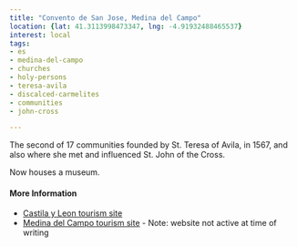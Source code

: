 ```yaml
---
title: "Convento de San Jose, Medina del Campo"
location: {lat: 41.3113998473347, lng: -4.91932488465537}
interest: local
tags:
- es
- medina-del-campo
- churches
- holy-persons
- teresa-avila
- discalced-carmelites
- communities
- john-cross

---
```



The second of 17 communities founded by St. Teresa of Avila, in 1567, and also where she met and influenced St. John of the Cross.

Now houses a museum.

#### More Information

* [Castila y Leon tourism site](https://www.turismocastillayleon.com/en/art-culture-heritage/museums/teresian-museum-san-jose-medina-del-campo-m-m-carmelitas)
* [Medina del Campo tourism site](http://medinadelcampo.es/lo-indispensable/donde-la-historia-cobra-vida/23-lo-indispensable/donde-la-historia-cobra-vida/367-convento-san-juan-de-la-cruz-ruta-teresiana) - Note: website not active at time of writing





